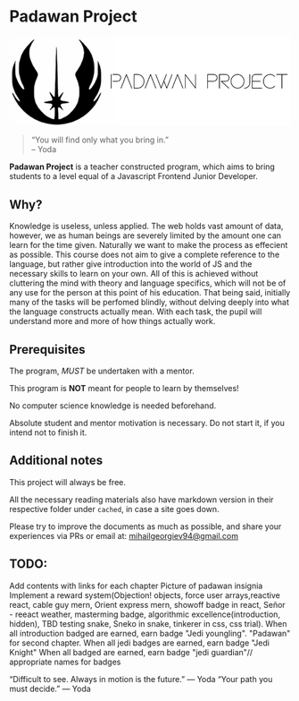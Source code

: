 # Padawan Project

<p align="center">
  <img src="./logo.png" alt="PadawanProject Logo"/>
</p>

> “You will find only what you bring in.” <br/>
> – Yoda

**Padawan Project** is a teacher constructed program, which aims to bring students to a level equal of a Javascript Frontend Junior Developer.

## Why?
Knowledge is useless, unless applied. The web holds vast amount of data,
however, we as human beings are severely limited by the amount one can learn for
the time given. Naturally we want to make the process as effecient as
possible. This course does not aim to give a complete reference to the language,
but rather give introduction into the world of JS and the necessary skills to
learn on your own. All of this is achieved without cluttering the mind with theory and language specifics, which will not be of any use for the person at this point of his education. That being said, initially many of the tasks will be perfomed blindly, without delving deeply into what the language constructs actually mean. With each task, the pupil will understand more and more of how things actually work.

## Prerequisites
The program, _MUST_ be undertaken with a mentor.

This program is **NOT** meant for people to learn by themselves!

No computer science knowledge is needed beforehand.

Absolute student and mentor motivation is necessary. Do not start it, if you intend not to finish it.

## Additional notes
This project will always be free.

All the necessary reading materials also have markdown version in their
respective folder under `cached`, in case a site goes down.

Please try to improve the documents as much as possible, and share your experiences via PRs or email at: mihailgeorgiev94@gmail.com

## TODO:
Add contents with links for each chapter
Picture of padawan insignia
Implement a reward system(Objection! objects, force user arrays,reactive react, cable guy mern, Orient express mern, showoff badge in react, Señor - reeact weather, masterming badge, algorithmic excellence(introduction,
hidden), TBD testing snake, Sneko in snake, tinkerer in css, css trial). When all introduction badged are
earned, earn badge "Jedi youngling". "Padawan" for second chapter. When all jedi
badges are earned, earn badge "Jedi Knight" When all badged are earned, earn badge
"jedi guardian"//
appropriate names for badges


 “Difficult to see. Always in motion is the future.” — Yoda
 “Your path you must decide.” — Yoda
